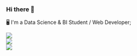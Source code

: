
### Hi there 👋

🖥️ I'm a Data Science & BI Student / Web Developer;

![](https://github-readme-stats.vercel.app/api?username=mashateayoub&theme=dark&hide_border=false&include_all_commits=false&count_private=false)<br/>
![](https://github-readme-streak-stats.herokuapp.com/?user=mashateayoub&theme=dark&hide_border=false)<br/>
![](https://github-readme-stats.vercel.app/api/top-langs/?username=mashateayoub&theme=dark&hide_border=false&include_all_commits=false&count_private=false&layout=compact)

